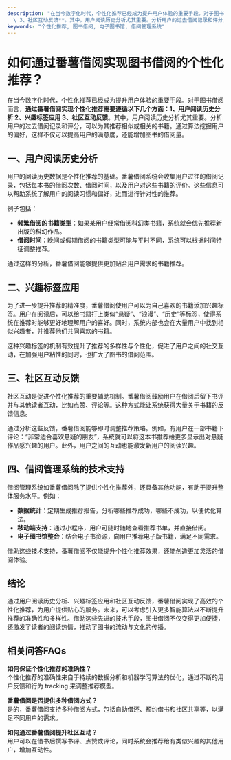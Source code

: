 ```yaml
---
description: "在当今数字化时代，个性化推荐已经成为提升用户体验的重要手段。对于图书借阅而言，**通过番薯借阅实现个性化推荐需要遵循以下几个方面：1、用户阅读历史分析 2、兴趣标签应用\
  \ 3、社区互动反馈**。其中，用户阅读历史分析尤其重要。分析用户的过去借阅记录和评分，可以为其推荐相似或相关的书籍。通过算法挖掘用户的偏好，这样不仅可以提高用户的满意度，还能增加图书的借阅量。"
keywords: "个性化推荐, 图书借阅, 电子图书馆, 借阅管理系统"
---
```

# 如何通过番薯借阅实现图书借阅的个性化推荐？

在当今数字化时代，个性化推荐已经成为提升用户体验的重要手段。对于图书借阅而言，**通过番薯借阅实现个性化推荐需要遵循以下几个方面：1、用户阅读历史分析 2、兴趣标签应用 3、社区互动反馈**。其中，用户阅读历史分析尤其重要。分析用户的过去借阅记录和评分，可以为其推荐相似或相关的书籍。通过算法挖掘用户的偏好，这样不仅可以提高用户的满意度，还能增加图书的借阅量。

## 一、用户阅读历史分析

用户的阅读历史数据是个性化推荐的基础。番薯借阅系统会收集用户过往的借阅记录，包括每本书的借阅次数、借阅时间，以及用户对这些书籍的评价。这些信息可以帮助系统了解用户的阅读习惯和偏好，进而进行针对性的推荐。

例子包括：

- **频繁借阅的书籍类型**：如果某用户经常借阅科幻类书籍，系统就会优先推荐新出版的科幻作品。
- **借阅时间**：晚间或假期借阅的书籍类型可能与平时不同，系统可以根据时间特征调整推荐。

通过这样的分析，番薯借阅能够提供更加贴合用户需求的书籍推荐。

## 二、兴趣标签应用

为了进一步提升推荐的精准度，番薯借阅使用户可以为自己喜欢的书籍添加兴趣标签。用户在阅读后，可以给书籍打上类似“悬疑”、“浪漫”、“历史”等标签，使得系统在推荐时能够更好地理解用户的喜好。同时，系统内部也会在大量用户中找到相似兴趣者，并推荐他们共同喜欢的书籍。

这种兴趣标签的机制有效提升了推荐的多样性与个性化，促进了用户之间的社交互动，在加强用户粘性的同时，也扩大了图书的借阅范围。

## 三、社区互动反馈

社区互动是促进个性化推荐的重要辅助机制。番薯借阅鼓励用户在借阅后留下书评并与其他读者互动，比如点赞、评论等。这种方式能让系统获得大量关于书籍的反馈信息。

通过分析这些反馈，番薯借阅能够即时调整推荐策略。例如，有用户在一部书籍下评论：“非常适合喜欢悬疑的朋友”，系统就可以将这本书推荐给更多显示出对悬疑作品感兴趣的用户。此外，用户之间的互动也能激发新用户的阅读兴趣。

## 四、借阅管理系统的技术支持

借阅管理系统如番薯借阅除了提供个性化推荐外，还具备其他功能，有助于提升整体服务水平。例如： 

- **数据统计**：定期生成推荐报告，分析哪些推荐成功，哪些不成功，以便优化算法。
- **移动端支持**：通过小程序，用户可随时随地查看推荐书单，并直接借阅。
- **电子图书馆整合**：结合电子书资源，向用户推荐电子版书籍，满足不同需求。

借助这些技术支持，番薯借阅不仅能提升个性化推荐效果，还能创造更加灵活的借阅体验。

## 结论

通过用户阅读历史分析、兴趣标签应用和社区互动反馈，番薯借阅实现了高效的个性化推荐，为用户提供贴心的服务。未来，可以考虑引入更多智能算法以不断提升推荐的准确性和多样性。借助这些先进的技术手段，图书借阅不仅变得更加便捷，还激发了读者的阅读热情，推动了图书的流动与文化的传播。

## 相关问答FAQs

**如何保证个性化推荐的准确性？**  
个性化推荐的准确性来自于持续的数据分析和机器学习算法的优化，通过不断的用户反馈和行为 tracking 来调整推荐模型。

**番薯借阅是否提供多种借阅方式？**  
是的，番薯借阅支持多种借阅方式，包括自助借还、预约借书和社区共享等，以满足不同用户的需求。

**如何通过番薯借阅提升社区互动？**  
用户可以在借书后撰写书评、点赞或评论，同时系统会推荐给有类似兴趣的其他用户，增加互动性。
